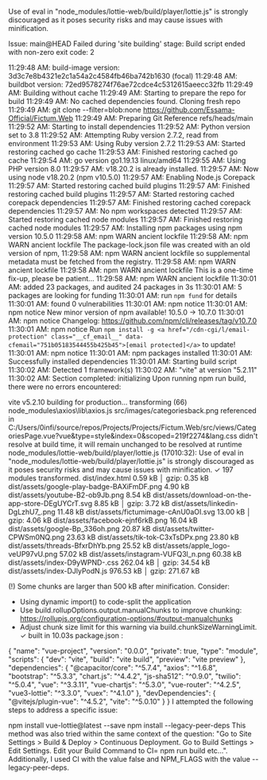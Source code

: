 Use of eval in "node_modules/lottie-web/build/player/lottie.js" is strongly discouraged as it poses security risks and may cause issues with minification.

Issue: main@HEAD Failed during 'site building' stage: Build script ended with non-zero exit code: 2

11:29:48 AM: build-image version: 3d3c7e8b4321e2c1a54a2c4584fb46ba742b1630 (focal)
11:29:48 AM: buildbot version: 72ed9578274f76ae72cdce4c5312615aeecc32fb
11:29:49 AM: Building without cache
11:29:49 AM: Starting to prepare the repo for build
11:29:49 AM: No cached dependencies found. Cloning fresh repo
11:29:49 AM: git clone --filter=blob:none https://github.com/Essama-Official/Fictum.Web
11:29:49 AM: Preparing Git Reference refs/heads/main
11:29:52 AM: Starting to install dependencies
11:29:52 AM: Python version set to 3.8
11:29:52 AM: Attempting Ruby version 2.7.2, read from environment
11:29:53 AM: Using Ruby version 2.7.2
11:29:53 AM: Started restoring cached go cache
11:29:53 AM: Finished restoring cached go cache
11:29:54 AM: go version go1.19.13 linux/amd64
11:29:55 AM: Using PHP version 8.0
11:29:57 AM: v18.20.2 is already installed.
11:29:57 AM: Now using node v18.20.2 (npm v10.5.0)
11:29:57 AM: Enabling Node.js Corepack
11:29:57 AM: Started restoring cached build plugins
11:29:57 AM: Finished restoring cached build plugins
11:29:57 AM: Started restoring cached corepack dependencies
11:29:57 AM: Finished restoring cached corepack dependencies
11:29:57 AM: No npm workspaces detected
11:29:57 AM: Started restoring cached node modules
11:29:57 AM: Finished restoring cached node modules
11:29:57 AM: Installing npm packages using npm version 10.5.0
11:29:58 AM: npm WARN ancient lockfile
11:29:58 AM: npm WARN ancient lockfile The package-lock.json file was created with an old version of npm,
11:29:58 AM: npm WARN ancient lockfile so supplemental metadata must be fetched from the registry.
11:29:58 AM: npm WARN ancient lockfile
11:29:58 AM: npm WARN ancient lockfile This is a one-time fix-up, please be patient...
11:29:58 AM: npm WARN ancient lockfile
11:30:01 AM: added 23 packages, and audited 24 packages in 3s
11:30:01 AM: 5 packages are looking for funding
11:30:01 AM:   run `npm fund` for details
11:30:01 AM: found 0 vulnerabilities
11:30:01 AM: npm notice
11:30:01 AM: npm notice New minor version of npm available! 10.5.0 -> 10.7.0
11:30:01 AM: npm notice Changelog: <https://github.com/npm/cli/releases/tag/v10.7.0>
11:30:01 AM: npm notice Run `npm install -g <a href="/cdn-cgi/l/email-protection" class="__cf_email__" data-cfemail="751b05183544455b425b45">[email protected]</a>` to update!
11:30:01 AM: npm notice
11:30:01 AM: npm packages installed
11:30:01 AM: Successfully installed dependencies
11:30:01 AM: Starting build script
11:30:02 AM: Detected 1 framework(s)
11:30:02 AM: "vite" at version "5.2.11"
11:30:02 AM: Section completed: initializing
Upon running npm run build, there were no errors encountered:

vite v5.2.10 building for production...
transforming (66) node_modules\axios\lib\axios.js
src/images/categoriesback.png referenced in C:/Users/0infi/source/repos/Projects/Projects/Fictum.Web/src/views/CategoriesPage.vue?vue&type=style&index=0&scoped=219f2274&lang.css didn't resolve at build time, it will remain unchanged to be resolved at runtime
node_modules/lottie-web/build/player/lottie.js (17010:32): Use of eval in "node_modules/lottie-web/build/player/lottie.js" is strongly discouraged as it poses security risks and may cause issues with minification.
✓ 197 modules transformed.
dist/index.html                                       0.59 kB │ gzip:   0.35 kB
dist/assets/google-play-badge-BAXiFmDF.png            4.90 kB
dist/assets/youtube-B2-ob9Jb.png                      8.54 kB
dist/assets/download-on-the-app-store-DEgUYCrT.svg    8.85 kB │ gzip:   3.72 kB
dist/assets/linkedin-DgLzhU7_.png                    11.48 kB
dist/assets/fictumimage-cAnU0aOI.svg                 13.00 kB │ gzip:   4.06 kB
dist/assets/facebook-ejnf6rkB.png                    16.04 kB
dist/assets/google-Bp_336oh.png                      20.87 kB
dist/assets/twitter-CPWSm0NQ.png                     23.63 kB
dist/assets/tik-tok-C3xTsDPx.png                     23.80 kB
dist/assets/threads-BfxrDhYb.png                     25.52 kB
dist/assets/apple_logo-veUP97vU.png                  57.02 kB
dist/assets/instagram-VUFQ3l_n.png                   60.38 kB
dist/assets/index-D9yWPND-.css                      262.04 kB │ gzip:  34.54 kB
dist/assets/index-DJlyPodN.js                       976.53 kB │ gzip: 271.67 kB

(!) Some chunks are larger than 500 kB after minification. Consider:
- Using dynamic import() to code-split the application
- Use build.rollupOptions.output.manualChunks to improve chunking: https://rollupjs.org/configuration-options/#output-manualchunks
- Adjust chunk size limit for this warning via build.chunkSizeWarningLimit.
✓ built in 10.03s
package.json :

{
  "name": "vue-project",
  "version": "0.0.0",
  "private": true,
  "type": "module",
  "scripts": {
    "dev": "vite",
    "build": "vite build",
    "preview": "vite preview"
  },
  "dependencies": {
    "@capacitor/core": "^5.7.4",
    "axios": "^1.6.8",
    "bootstrap": "^5.3.3",
    "chart.js": "^4.4.2",
    "js-sha512": "^0.9.0",
    "twilio": "^5.0.4",
    "vue": "^3.3.11",
    "vue-chartjs": "^5.3.0",
    "vue-router": "^4.2.5",
    "vue3-lottie": "^3.3.0",
    "vuex": "^4.1.0"
  },
  "devDependencies": {
    "@vitejs/plugin-vue": "^4.5.2",
    "vite": "^5.0.10"
  }
}
I attempted the following steps to address a specific issue:

npm install vue-lottie@latest --save
npm install --legacy-peer-deps
This method was also tried within the same context of the question: "Go to Site Settings > Build & Deploy > Continuous Deployment. Go to Build Settings > Edit Settings. Edit your Build Command to CI= npm run build etc...". Additionally, I used CI with the value false and NPM_FLAGS with the value --legacy-peer-deps.
